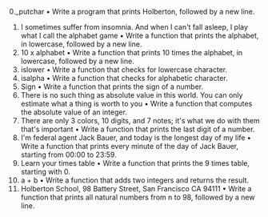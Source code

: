  0._putchar
•       Write a program that prints Holberton, followed by a new line.
1. I sometimes suffer from insomnia. And when I can't fall asleep, I play what I call the alphabet game
•       Write a function that prints the alphabet, in lowercase, followed by a new line.
2. 10 x alphabet
•       Write a function that prints 10 times the alphabet, in lowercase, followed by a new line.
3. islower
•       Write a function that checks for lowercase character.
4. isalpha
•       Write a function that checks for alphabetic character.
5. Sign
•       Write a function that prints the sign of a number.
6. There is no such thing as absolute value in this world. You can only estimate what a thing is worth to you
•       Write a function that computes the absolute value of an integer.
7. There are only 3 colors, 10 digits, and 7 notes; it's what we do with them that's important
•       Write a function that prints the last digit of a number.
8. I'm federal agent Jack Bauer, and today is the longest day of my life
•       Write a function that prints every minute of the day of Jack Bauer, starting from 00:00 to 23:59.
9. Learn your times table
•       Write a function that prints the 9 times table, starting with 0.
10. a + b
•       Write a function that adds two integers and returns the result.
11. Holberton School, 98 Battery Street, San Francisco CA 94111
•       Write a function that prints all natural numbers from n to 98, followed by a new line.
